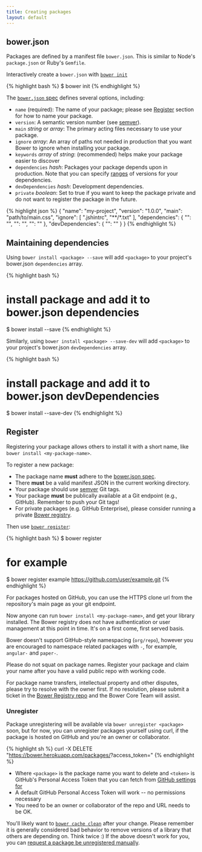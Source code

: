 ```yaml
---
title: Creating packages
layout: default
---
```


## bower.json

Packages are defined by a manifest file `bower.json`. This is similar to Node's `package.json` or Ruby's `Gemfile`.

Interactively create a `bower.json` with [`bower init`](/docs/api#init)

{% highlight bash %}
$ bower init
{% endhighlight %}

The [`bower.json` spec](https://github.com/bower/bower.json-spec) defines several options, including:

* `name` (required): The name of your package; please see [Register](/docs/creating-packages/#register) section for how to name your package.
* `version`: A semantic version number (see [semver](http://semver.org/)).
* `main` _string_ or _array_: The primary acting files necessary to use your package.
* `ignore` _array_: An array of paths not needed in production that you want
  Bower to ignore when installing your package.
* `keywords` _array_ of _string_: (recommended) helps make your package easier to discover
* `dependencies` _hash_: Packages your package depends upon in production.
  Note that you can specify [ranges](https://github.com/isaacs/node-semver#ranges)
  of versions for your dependencies.
* `devDependencies` _hash_: Development dependencies.
* `private` _boolean_: Set to true if you want to keep the package private and
  do not want to register the package in the future.

{% highlight json %}
{
  "name": "my-project",
  "version": "1.0.0",
  "main": "path/to/main.css",
  "ignore": [
    ".jshintrc",
    "**/*.txt"
  ],
  "dependencies": {
    "<name>": "<version>",
    "<name>": "<folder>",
    "<name>": "<package>"
  },
  "devDependencies": {
    "<test-framework-name>": "<version>"
  }
}
{% endhighlight %}

## Maintaining dependencies

Using `bower install <package> --save` will add `<package>` to your project's
bower.json `dependencies` array.

{% highlight bash %}
# install package and add it to bower.json dependencies
$ bower install <package> --save
{% endhighlight %}

Similarly, using `bower install <package> --save-dev` will add `<package>` to your
project's bower.json `devDependencies` array.

{% highlight bash %}
# install package and add it to bower.json devDependencies
$ bower install <package> --save-dev
{% endhighlight %}

## Register

Registering your package allows others to install it with a short name, like `bower install <my-package-name>`.

To register a new package:

* The package name **must** adhere to the [bower.json spec](https://github.com/bower/bower.json-spec#name).
* There **must** be a valid manifest JSON in the current working directory.
* Your package should use [semver](http://semver.org/) Git tags.
* Your package **must** be publically available at a Git endpoint (e.g., GitHub). Remember to push your Git tags!
* For private packages (e.g. GitHub Enterprise), please consider running a private [Bower registry](https://github.com/bower/registry).

Then use [`bower register`](/docs/api#register):

{% highlight bash %}
$ bower register <my-package-name> <git-endpoint>
# for example
$ bower register example https://github.com/user/example.git
{% endhighlight %}

For packages hosted on GitHub, you can use the HTTPS clone url from the repository's main page as your git endpoint.

Now anyone can run `bower install <my-package-name>`, and get your library installed. The Bower registry does not have authentication or user management at this point in time. It's on a first come, first served basis.

Bower doesn't support GitHub-style namespacing (`org/repo`), however you are encouraged to namespace related packages with `-`, for example, `angular-` and `paper-`.

Please do not squat on package names. Register your package and claim your name after you have a valid public repo with working code.

For package name transfers, intellectual property and other disputes, please try to resolve with the owner first. If no resolution, please submit a ticket in the [Bower Registry repo](https://github.com/bower/registry) and the Bower Core Team will assist.

### Unregister

Package unregistering will be available via `bower unregister <package>` soon, but for now, you can unregister packages yourself using curl, if the package is hosted on GitHub and you're an owner or collaborator.

{% highlight sh %}
curl -X DELETE "https://bower.herokuapp.com/packages/<package>?access_token=<token>"
{% endhighlight %}

* Where `<package>` is the package name you want to delete and `<token>` is GitHub's Personal Access Token that you can fetch from  [GitHub settings for ](https://github.com/settings/applications)
* A default GitHub Personal Access Token will work -- no permissions necessary
* You need to be an owner or collaborator of the repo and URL needs to be OK.


You'll likely want to [`bower cache clean`](/docs/api#cache-clean) after your change. Please remember it is generally considered bad behavior to remove versions of a library that others are depending on. Think twice :) If the above doesn't work for you, you can [request a package be unregistered manually](https://github.com/bower/bower/issues/120).
